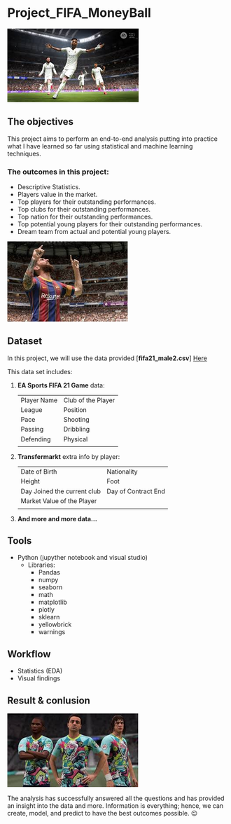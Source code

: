 # Project_FIFA_MoneyBall

![photo](https://github.com/sumampouw/Project_FIFA_MoneyBall/blob/main/Images/intro.jpeg)

## The objectives

This project aims to perform an end-to-end analysis putting into practice what I have learned so far using statistical and machine learning techniques.

### The outcomes in this project:



- Descriptive Statistics.
- Players value in the market.
- Top players for their outstanding performances.
- Top clubs for their outstanding performances.
- Top nation for their outstanding performances.
- Top potential young players for their outstanding performances.
- Dream team from actual and potential young players.

![photo](https://github.com/sumampouw/Project_FIFA_MoneyBall/blob/main/Images/mid.jpeg)

## Dataset

In this project, we will use the data provided [**fifa21_male2.csv**] 
[Here](https://www.kaggle.com/ekrembayar/fifa-21-complete-player-dataset?select=fifa21_male2.csv)

This data set includes:

1. **EA Sports FIFA 21 Game** data:

    |   |   |
    |---|---|
    |  Player Name | Club of the Player   |
    | League  | Position  |
    | Pace  |  Shooting |
    |  Passing | Dribbling  |
    | Defending|Physical|
    |||

2. **Transfermarkt** extra info by player:

    |   |   |
    |---|---|
    |  Date of Birth| Nationality   |
    | Height  | Foot  |
    | Day Joined the current club  |  Day of Contract End |
    |  Market Value of the Player |  |
    |||

3. **And more and more data...**

## Tools

- Python (jupyther notebook and visual studio)
  - Libraries:
    - Pandas
    - numpy
    - seaborn
    - math
    - matplotlib
    - plotly
    - sklearn
    - yellowbrick
    - warnings

## Workflow

- Statistics (EDA)
- Visual findings

## Result & conlusion

![photo](https://github.com/sumampouw/Project_FIFA_MoneyBall/blob/main/Images/fin.jpeg)

The analysis has successfully answered all the questions and has provided an insight into the data and more. Information is everything; hence, we can create, model, and predict to have the best outcomes possible. :wink:
